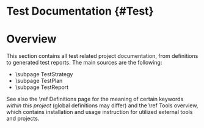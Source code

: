 # Test Documentation {#Test}

# Overview

This section contains all test related project documentation, from definitions to generated test reports.
The main sources are the following:

* \subpage TestStrategy
* \subpage TestPlan
* \subpage TestReport

See also the \ref Definitions page for the meaning of certain keywords *within this project* (global definitions may
differ) and the \ref Tools overview, which contains installation and usage instruction for utilized external tools and
projects.

